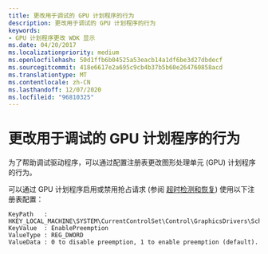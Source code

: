 ```yaml
---
title: 更改用于调试的 GPU 计划程序的行为
description: 更改用于调试的 GPU 计划程序的行为
keywords:
- GPU 计划程序更改 WDK 显示
ms.date: 04/20/2017
ms.localizationpriority: medium
ms.openlocfilehash: 50d1ffb6b04525a53eacb14a1df6be3d27dbdecf
ms.sourcegitcommit: 418e6617e2a695c9cb4b37b5b60e264760858acd
ms.translationtype: MT
ms.contentlocale: zh-CN
ms.lasthandoff: 12/07/2020
ms.locfileid: "96810325"
---
```

# <a name="changing-the-behavior-of-the-gpu-scheduler-for-debugging"></a>更改用于调试的 GPU 计划程序的行为


为了帮助调试驱动程序，可以通过配置注册表更改图形处理单元 (GPU) 计划程序的行为。

可以通过 GPU 计划程序启用或禁用抢占请求 (参阅 [超时检测和恢复](timeout-detection-and-recovery.md)) 使用以下注册表配置：

```registry
KeyPath   : HKEY_LOCAL_MACHINE\SYSTEM\CurrentControlSet\Control\GraphicsDrivers\Scheduler
KeyValue  : EnablePreemption
ValueType : REG_DWORD
ValueData : 0 to disable preemption, 1 to enable preemption (default).
```

 

 





